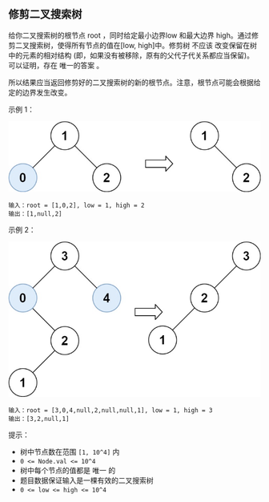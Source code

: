 ## 修剪二叉搜索树

给你二叉搜索树的根节点 root ，同时给定最小边界low 和最大边界 high。通过修剪二叉搜索树，使得所有节点的值在[low, high]中。修剪树 不应该 改变保留在树中的元素的相对结构 (即，如果没有被移除，原有的父代子代关系都应当保留)。 可以证明，存在 唯一的答案 。

所以结果应当返回修剪好的二叉搜索树的新的根节点。注意，根节点可能会根据给定的边界发生改变。

示例 1：

![](../images/669.trim-a-binary-search-tree.png)
```
输入：root = [1,0,2], low = 1, high = 2
输出：[1,null,2]
```

示例 2：

![](../images/669.trim-a-binary-search-tree_1.png)
```
输入：root = [3,0,4,null,2,null,null,1], low = 1, high = 3
输出：[3,2,null,1]
```

提示：

* 树中节点数在范围 `[1, 10^4]` 内
* `0 <= Node.val <= 10^4`
* 树中每个节点的值都是 唯一 的 
* 题目数据保证输入是一棵有效的二叉搜索树
* `0 <= low <= high <= 10^4`